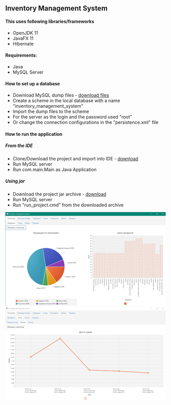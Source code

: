 ## Inventory Management System

#### This uses following libraries/frameworks
   - OpenJDK 11
   - JavaFX 11
   - Hibernate

#### Requirements:
   - Java
   - MySQL Server
 
#### How to set up a database  
   - Download MySQL dump files - [download files](https://github.com/leodeg/Java.InventoryManagementSystem/releases/download/0.1-alpha/MySQL_Dump_For_Application.rar)
   - Create a scheme in the local database with a name "inventory_management_system"
   - Import the dump files to the scheme
   - For the server as the login and the password used "root" 
   - Or change the connection configurations in the "persistence.xml" file
     
#### How to run the application
##### From the IDE
  - Clone/Download the project and import into IDE - [download](https://github.com/leodeg/Java.InventoryManagementSystem/archive/master.zip)
  - Run MySQL server
  - Run com.main.Main as Java Application
##### Using jar
  - Download the project jar archive - [download](https://github.com/leodeg/Java.InventoryManagementSystem/releases/download/0.1-alpha/InventoryManagementSystem_jar.rar)
  - Run MySQL server
  - Run "run_project.cmd" from the downloaded archive
   
![Statistics](img/01.png)
![Statistics](img/02.png)